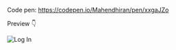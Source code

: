 Code pen: https://codepen.io/Mahendhiran/pen/xxgaJZo

Preview 👇

![Log In](https://user-images.githubusercontent.com/60248720/115252970-cbf6ce00-a0e0-11eb-9daf-c59c84acb8e5.png)
